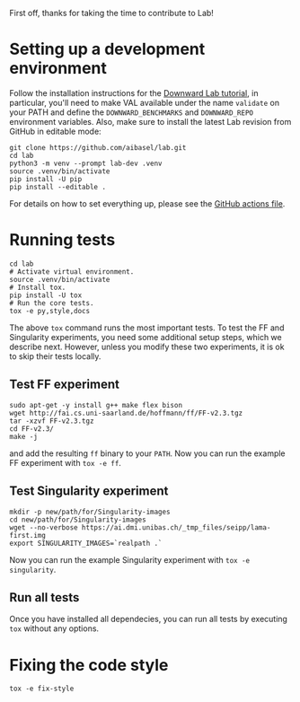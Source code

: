 First off, thanks for taking the time to contribute to Lab!

# Setting up a development environment

Follow the installation instructions for the [Downward Lab
tutorial](https://lab.readthedocs.io/en/latest/downward.tutorial.html), in
particular, you'll need to make VAL available under the name `validate` on
your PATH and define the `DOWNWARD_BENCHMARKS` and `DOWNWARD_REPO`
environment variables. Also, make sure to install the latest Lab revision
from GitHub in editable mode:

    git clone https://github.com/aibasel/lab.git
    cd lab
    python3 -m venv --prompt lab-dev .venv
    source .venv/bin/activate
    pip install -U pip
    pip install --editable .

For details on how to set everything up, please see the [GitHub actions
file](.github/workflows/ubuntu.yml).

# Running tests

    cd lab
    # Activate virtual environment.
    source .venv/bin/activate
    # Install tox.
    pip install -U tox
    # Run the core tests.
    tox -e py,style,docs

The above `tox` command runs the most important tests. To test the FF and
Singularity experiments, you need some additional setup steps, which we
describe next. However, unless you modify these two experiments, it is ok
to skip their tests locally.

## Test FF experiment

    sudo apt-get -y install g++ make flex bison
    wget http://fai.cs.uni-saarland.de/hoffmann/ff/FF-v2.3.tgz
    tar -xzvf FF-v2.3.tgz
    cd FF-v2.3/
    make -j

and add the resulting `ff` binary to your `PATH`. Now you can run the example FF experiment with `tox -e ff`.

## Test Singularity experiment

    mkdir -p new/path/for/Singularity-images
    cd new/path/for/Singularity-images
    wget --no-verbose https://ai.dmi.unibas.ch/_tmp_files/seipp/lama-first.img
    export SINGULARITY_IMAGES=`realpath .`

Now you can run the example Singularity experiment with `tox -e singularity`.

## Run all tests

Once you have installed all dependecies, you can run all tests by executing `tox` without any options.

# Fixing the code style

    tox -e fix-style
